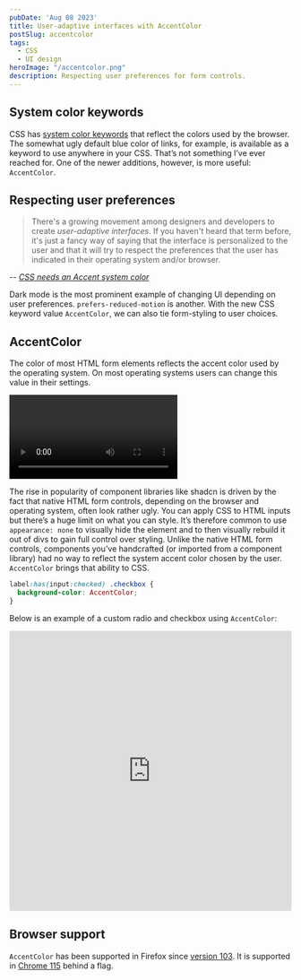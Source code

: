 ```yaml
---
pubDate: 'Aug 08 2023'
title: User-adaptive interfaces with AccentColor
postSlug: accentcolor
tags:
  - CSS
  - UI design
heroImage: "/accentcolor.png"
description: Respecting user preferences for form controls.  
---
```


<h2 class="h3">System color keywords</h2>

CSS has [system color keywords](https://www.w3.org/TR/css-color-4/#css-system-colors) that reflect the colors used by the browser. The somewhat ugly default blue color of links, for example, is available as a keyword to use anywhere in your CSS. That’s not something I’ve ever reached for. One of the newer additions, however, is more useful: `AccentColor`. 

<h2 class="h3">Respecting user preferences</h2>

> There's a growing movement among designers and developers to create *user-adaptive interfaces*. If you haven't heard that term before, it's just a fancy way of saying that the interface is personalized to the user and that it will try to respect the preferences that the user has indicated in their operating system and/or browser. 

-- <cite>[*CSS needs an Accent system color*](https://blog.mayank.co/css-needs-accent-system-color)</cite>

Dark mode is the most prominent example of changing UI depending on user preferences. `prefers-reduced-motion` is another. With the new CSS keyword value `AccentColor`, we can also tie form-styling to user choices. 

<h2 class="h3">AccentColor</h2>

The color of most HTML form elements reflects the accent color used by the operating system. On most operating systems users can change this value in their settings. 

<video src="https://res.cloudinary.com/dea4odjda/video/upload/ac_none,vc_h264/v1691493883/AccentColor_wfwenw.mov" controls></video>

The rise in popularity of component libraries like shadcn is driven by the fact that native HTML form controls, depending on the browser and operating system, often look rather ugly. You can apply CSS to HTML inputs but there’s a huge limit on what you can style. It’s therefore common to use `appearance: none` to visually hide the element and to then visually rebuild it out of divs to gain full control over styling. Unlike the native HTML form controls, components you’ve handcrafted (or imported from a component library) had no way to reflect the system accent color chosen by the user. `AccentColor` brings that ability to CSS.

```css
label:has(input:checked) .checkbox {
  background-color: AccentColor;
}
```

Below is an example of a custom radio and checkbox using `AccentColor`: 

<iframe src="https://codesandbox.io/embed/accentcolor-example-53tqgg?fontsize=14&hidenavigation=1&module=%2Fstyles.css&theme=dark"
     style="width:100%; height:500px; border:0; border-radius: 4px; overflow:hidden;"
     title="AccentColor example"
     allow="accelerometer; ambient-light-sensor; camera; encrypted-media; geolocation; gyroscope; hid; microphone; midi; payment; usb; vr; xr-spatial-tracking"
     sandbox="allow-forms allow-modals allow-popups allow-presentation allow-same-origin allow-scripts"
   ></iframe>

   <h2 class="h3">Browser support</h2>

   `AccentColor` has been supported in Firefox since [version 103](https://bugzilla.mozilla.org/show_bug.cgi?id=1775247). It is supported in [Chrome 115](https://chromestatus.com/feature/5068127364186112) behind a flag. 